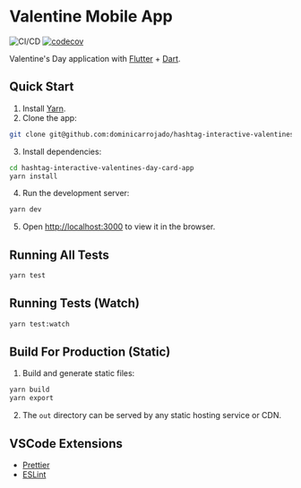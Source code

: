 # Valentine Mobile App

![CI/CD](https://github.com/dominicarrojado/hashtag-interactive-valentines-day-card-app/workflows/CI/CD/badge.svg) [![codecov](https://codecov.io/github/dominicarrojado/hashtag-interactive-valentines-day-card-app/branch/develop/graph/badge.svg?token=V5QRH2QTM4)](https://codecov.io/github/dominicarrojado/hashtag-interactive-valentines-day-card-app)

Valentine's Day application with [Flutter](https://flutter.dev/) + [Dart](https://www.dart.dev/).

## Quick Start

1. Install [Yarn](https://yarnpkg.com/lang/en/docs/install/).
2. Clone the app:

```bash
git clone git@github.com:dominicarrojado/hashtag-interactive-valentines-day-card-app.git
```

3. Install dependencies:

```bash
cd hashtag-interactive-valentines-day-card-app
yarn install
```

4. Run the development server:

```bash
yarn dev
```

5. Open [http://localhost:3000](http://localhost:3000) to view it in the browser.

## Running All Tests

```bash
yarn test
```

## Running Tests (Watch)

```bash
yarn test:watch
```

## Build For Production (Static)

1. Build and generate static files:

```bash
yarn build
yarn export
```

2. The `out` directory can be served by any static hosting service or CDN.

## VSCode Extensions

- [Prettier](https://marketplace.visualstudio.com/items?itemName=esbenp.prettier-vscode)
- [ESLint](https://marketplace.visualstudio.com/items?itemName=dbaeumer.vscode-eslint)
